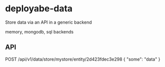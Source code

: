 # deployabe-data

Store data via an API in a generic backend

memory, mongodb, sql backends

## API

POST /api/v1/data/store/mystore/entity/2d423fdec3e298
{ 
  "some": "data"
}

